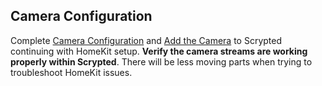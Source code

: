 ## Camera Configuration

Complete [Camera Configuration](/camera-preparation) and [Add the Camera](/add-camera) to Scrypted continuing with HomeKit setup. **Verify the camera streams are working properly within Scrypted**. There will be less moving parts when trying to troubleshoot HomeKit issues.
